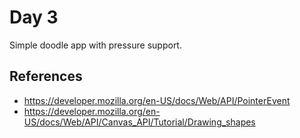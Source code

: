 Day 3
=====

Simple doodle app with pressure support.

References
----------

* https://developer.mozilla.org/en-US/docs/Web/API/PointerEvent
* https://developer.mozilla.org/en-US/docs/Web/API/Canvas_API/Tutorial/Drawing_shapes

